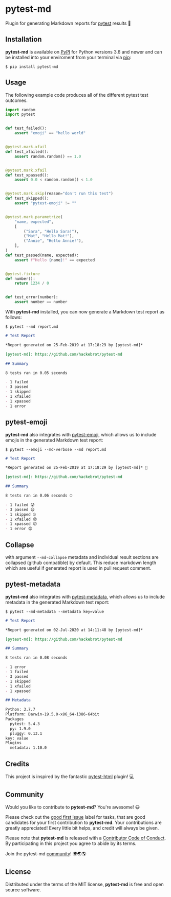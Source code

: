 # pytest-md

Plugin for generating Markdown reports for [pytest] results 📝

[pytest]: https://github.com/pytest-dev/pytest

## Installation

**pytest-md** is available on [PyPI][PyPI] for Python versions 3.6 and newer
and can be installed into your enviroment from your terminal via [pip][pip]:

```text
$ pip install pytest-md
```

[PyPI]: https://pypi.org/
[pip]: https://pypi.org/project/pip/

## Usage

The following example code produces all of the different pytest test outcomes.

```python
import random
import pytest


def test_failed():
    assert "emoji" == "hello world"


@pytest.mark.xfail
def test_xfailed():
    assert random.random() == 1.0


@pytest.mark.xfail
def test_xpassed():
    assert 0.0 < random.random() < 1.0


@pytest.mark.skip(reason="don't run this test")
def test_skipped():
    assert "pytest-emoji" != ""


@pytest.mark.parametrize(
    "name, expected",
    [
        ("Sara", "Hello Sara!"),
        ("Mat", "Hello Mat!"),
        ("Annie", "Hello Annie!"),
    ],
)
def test_passed(name, expected):
    assert f"Hello {name}!" == expected


@pytest.fixture
def number():
    return 1234 / 0


def test_error(number):
    assert number == number
```

With **pytest-md** installed, you can now generate a Markdown test report as
follows:

```text
$ pytest --md report.md
```

```Markdown
# Test Report

*Report generated on 25-Feb-2019 at 17:18:29 by [pytest-md]*

[pytest-md]: https://github.com/hackebrot/pytest-md

## Summary

8 tests ran in 0.05 seconds

- 1 failed
- 3 passed
- 1 skipped
- 1 xfailed
- 1 xpassed
- 1 error
```

## pytest-emoji

**pytest-md** also integrates with [pytest-emoji], which allows us to include
emojis in the generated Markdown test report:

```text
$ pytest --emoji --md-verbose --md report.md
```

```Markdown
# Test Report

*Report generated on 25-Feb-2019 at 17:18:29 by [pytest-md]* 📝

[pytest-md]: https://github.com/hackebrot/pytest-md

## Summary

8 tests ran in 0.06 seconds ⏱

- 1 failed 😰
- 3 passed 😃
- 1 skipped 🙄
- 1 xfailed 😞
- 1 xpassed 😲
- 1 error 😡
```

## Collapse

with argument `--md-collapse` metadata and individual result sections are collapsed (github compatible) by default. 
This reduce markdown length which are useful if generated report is used in pull request comment.

## pytest-metadata

**pytest-md** also integrates with [pytest-metadata], which allows us to include
metadata in the generated Markdown test report:

```text
$ pytest --md-metadata --metadata key=value
```

````markdown
# Test Report

*Report generated on 02-Jul-2020 at 14:11:48 by [pytest-md]*

[pytest-md]: https://github.com/hackebrot/pytest-md

## Summary

8 tests ran in 0.08 seconds

- 1 error
- 1 failed
- 3 passed
- 1 skipped
- 1 xfailed
- 1 xpassed

## Metadata

Python: 3.7.7
Platform: Darwin-19.5.0-x86_64-i386-64bit
Packages
  pytest: 5.4.3
  py: 1.9.0
  pluggy: 0.13.1
key: value
Plugins
  metadata: 1.10.0

````

[pytest-emoji]: https://github.com/hackebrot/pytest-emoji
[pytest-metadata]: https://github.com/pytest-dev/pytest-metadata

## Credits

This project is inspired by the fantastic [pytest-html] plugin! 💻

[pytest-html]: https://github.com/pytest-dev/pytest-html

## Community

Would you like to contribute to **pytest-md**? You're awesome! 😃

Please check out the [good first issue][good first issue] label for tasks,
that are good candidates for your first contribution to **pytest-md**. Your
contributions are greatly appreciated! Every little bit helps, and credit
will always be given.

Please note that **pytest-md** is released with a [Contributor Code of
Conduct][code of conduct]. By participating in this project you agree to
abide by its terms.

Join the pytest-md [community][community]! 🌍🌏🌎

[good first issue]: https://github.com/hackebrot/pytest-md/labels/good%20first%20issue
[code of conduct]: https://github.com/hackebrot/pytest-md/blob/master/CODE_OF_CONDUCT.md
[community]: https://github.com/hackebrot/pytest-md/blob/master/COMMUNITY.md

## License

Distributed under the terms of the MIT license, **pytest-md** is free and open
source software.
